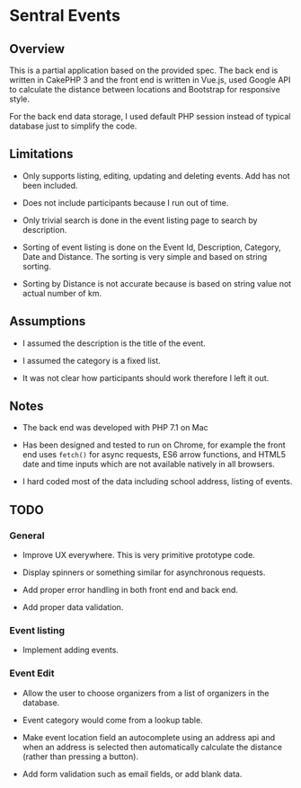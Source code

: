 # Sentral Events

## Overview

This is a partial application based on the provided spec. The back end is written in CakePHP 3 and the front end is written in Vue.js, used Google API to calculate the distance between locations and Bootstrap for responsive style.

For the back end data storage, I used default PHP session instead of typical database just to simplify the code.


## Limitations

* Only supports listing, editing, updating and deleting events. Add has not been included.

* Does not include participants because I run out of time.

* Only trivial search is done in the event listing page to search by description.

* Sorting of event listing is done on the Event Id, Description, Category, Date and Distance. The sorting is very simple and based on string sorting.

* Sorting by Distance is not accurate because is based on string value not actual number of km.

## Assumptions

* I assumed the description is the title of the event.

* I assumed the category is a fixed list.

* It was not clear how participants should work therefore I left it out.

## Notes

* The back end was developed with PHP 7.1 on Mac

* Has been designed and tested to run on Chrome, for example the front end uses `fetch()` for async requests, ES6 arrow functions, and HTML5 date and time inputs which are not available natively in all browsers.

* I hard coded most of the data including school address, listing of events.

## TODO

### General

* Improve UX everywhere. This is very primitive prototype code.

* Display spinners or something similar for asynchronous requests.

* Add proper error handling in both front end and back end.

* Add proper data validation.

### Event listing

* Implement adding events.

### Event Edit

* Allow the user to choose organizers from a list of organizers in the database.

* Event category would come from a lookup table.

* Make event location field an autocomplete using an address api and when an address is selected then automatically calculate the distance (rather than pressing a button).

* Add form validation such as email fields, or add blank data.

